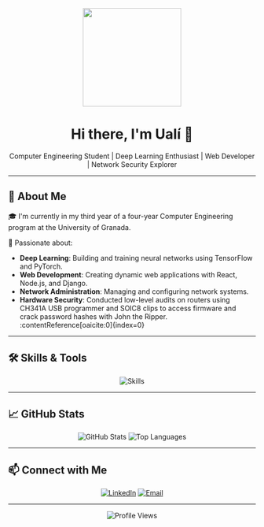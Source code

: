 <!-- Profile Header -->
<div align="center">
  <img src="https://media.giphy.com/media/26tn33aiTi1jkl6H6/giphy.gif" width="200"/>
  <h1>Hi there, I'm Ualí 👋</h1>
  <p>Computer Engineering Student | Deep Learning Enthusiast | Web Developer | Network Security Explorer</p>
</div>

---

## 🧠 About Me

🎓 I'm currently in my third year of a four-year Computer Engineering program at the University of Granada.

🚀 Passionate about:

- **Deep Learning**: Building and training neural networks using TensorFlow and PyTorch.
- **Web Development**: Creating dynamic web applications with React, Node.js, and Django.
- **Network Administration**: Managing and configuring network systems.
- **Hardware Security**: Conducted low-level audits on routers using CH341A USB programmer and SOIC8 clips to access firmware and crack password hashes with John the Ripper.&#8203;:contentReference[oaicite:0]{index=0}

---

## 🛠️ Skills & Tools

<!-- Skill Icons -->
<p align="center">
  <img src="https://skillicons.dev/icons?i=python,cpp,js,html,css,react,nodejs,django,git,linux,docker,mysql,mongodb,tensorflow,pytorch" alt="Skills" />
</p>

---

## 📈 GitHub Stats

<!-- GitHub Stats -->
<p align="center">
  <img src="https://github-readme-stats.vercel.app/api?username=ualia946&show_icons=true&theme=radical" alt="GitHub Stats" />
  <img src="https://github-readme-stats.vercel.app/api/top-langs/?username=ualia946&layout=compact&theme=radical" alt="Top Languages" />
</p>

---

## 📫 Connect with Me

<!-- Social Icons -->
<p align="center">
  <a href="https://www.linkedin.com/in/ualia946/"><img src="https://img.shields.io/badge/LinkedIn-blue?style=for-the-badge&logo=linkedin" alt="LinkedIn" /></a>
  <a href="mailto:ualia946@example.com"><img src="https://img.shields.io/badge/Email-red?style=for-the-badge&logo=gmail" alt="Email" /></a>
</p>

---

<!-- Visitor Badge -->
<p align="center">
  <img src="https://komarev.com/ghpvc/?username=ualia946&style=flat-square&color=blue" alt="Profile Views" />
</p>

